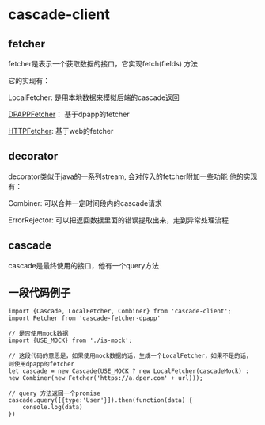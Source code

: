 # cascade-client

## fetcher

fetcher是表示一个获取数据的接口，它实现fetch(fields) 方法

它的实现有：

LocalFetcher: 是用本地数据来模拟后端的cascade返回

[DPAPPFetcher](http://code.dianpingoa.com/cascade/cascade-fetcher-dpapp/blob/master/index.js)： 基于dpapp的fetcher

[HTTPFetcher](http://code.dianpingoa.com/cascade/cascade-fetcher-http/blob/master/index.js): 基于web的fetcher

## decorator
decorator类似于java的一系列stream, 会对传入的fetcher附加一些功能
他的实现有：

Combiner: 可以合并一定时间段内的cascade请求

ErrorRejector: 可以把返回数据里面的错误提取出来，走到异常处理流程

## cascade

cascade是最终使用的接口，他有一个query方法

## 一段代码例子

```
import {Cascade, LocalFetcher, Combiner} from 'cascade-client';
import Fetcher from 'cascade-fetcher-dpapp'

// 是否使用mock数据
import {USE_MOCK} from './is-mock';

// 这段代码的意思是，如果使用mock数据的话，生成一个LocalFetcher，如果不是的话，则使用dpapp的fetcher
let cascade = new Cascade(USE_MOCK ? new LocalFetcher(cascadeMock) : new Combiner(new Fetcher('https://a.dper.com' + url)));

// query 方法返回一个promise
cascade.query([{type:'User'}]).then(function(data) {
    console.log(data)
})


```